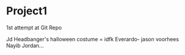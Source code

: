 # Project1
1st attempt at Git Repo



Jd Headbanger's halloween costume = idfk
Everardo- jason voorhees
Nayib
Jordan...

